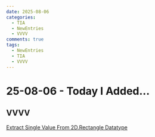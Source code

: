 ```yaml
---
date: 2025-08-06
categories:
  - TIA
  - NewEntries
  - VVVV
comments: true
tags:
  - NewEntries
  - TIA
  - VVVV
---
```

# 25-08-06 - Today I Added...

## VVVV
[Extract Single Value From 2D.Rectangle Datatype](../../VVVV/HandlingDataAndValues/ExtractSingleValueFrom2DRectangleDatatype.md)